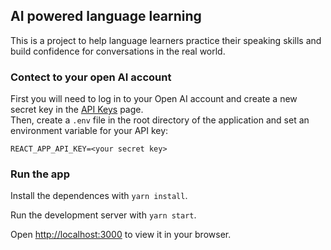 ## AI powered language learning

This is a project to help language learners practice their speaking skills and build confidence for conversations in the real world.

### Contect to your open AI account

First you will need to log in to your Open AI account and create a new secret key in the [API Keys](https://platform.openai.com/api-keys) page.
<br />Then, create a `.env` file in the root directory of the application and set an environment variable for your API key:

`REACT_APP_API_KEY=<your secret key>`

### Run the app

Install the dependences with `yarn install`.

Run the development server with `yarn start`.

Open [http://localhost:3000](http://localhost:3000) to view it in your browser.
